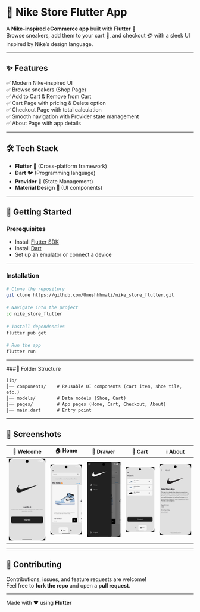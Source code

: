 # 👟 Nike Store Flutter App  

A **Nike-inspired eCommerce app** built with **Flutter** 🚀  
Browse sneakers, add them to your cart 🛒, and checkout 💳 with a sleek UI inspired by Nike’s design language.  

---

## ✨ Features  
✅ Modern Nike-inspired UI  
✅ Browse sneakers (Shop Page)  
✅ Add to Cart & Remove from Cart  
✅ Cart Page with pricing & Delete option  
✅ Checkout Page with total calculation  
✅ Smooth navigation with Provider state management  
✅ About Page with app details  

---

## 🛠️ Tech Stack  
- **Flutter** 💙 (Cross-platform framework)  
- **Dart** 🐦 (Programming language)  
- **Provider** 🔄 (State Management)  
- **Material Design** 🎨 (UI components)  

---

## 🚀 Getting Started  

### Prerequisites  
- Install [Flutter SDK](https://docs.flutter.dev/get-started/install)  
- Install [Dart](https://dart.dev/get-dart)  
- Set up an emulator or connect a device

---

### Installation  
```bash
# Clone the repository
git clone https://github.com/Umeshhhmali/nike_store_flutter.git  

# Navigate into the project
cd nike_store_flutter  

# Install dependencies
flutter pub get  

# Run the app
flutter run  
```

---

###📂 Folder Structure
```
lib/
│── components/    # Reusable UI components (cart item, shoe tile, etc.)
│── models/        # Data models (Shoe, Cart)
│── pages/         # App pages (Home, Cart, Checkout, About)
│── main.dart      # Entry point
```

---

## 📸 Screenshots  
| 👋 Welcome | 🏠 Home | 📂 Drawer | 🛒 Cart | ℹ️ About |  
|------------|--------|-----------|---------|-------------|
| <img src="screenshots/homepage.png" width="150"/> | <img src="screenshots/shoppage.png" width="150"/> | <img src="screenshots/drawer.png" width="150"/> | <img src="screenshots/cart.png" width="150"/> | <img src="screenshots/about.png" width="150"/> |  


---

## 🤝 Contributing
Contributions, issues, and feature requests are welcome!  
Feel free to **fork the repo** and open a **pull request**.

---

Made with ❤️ using **Flutter**
